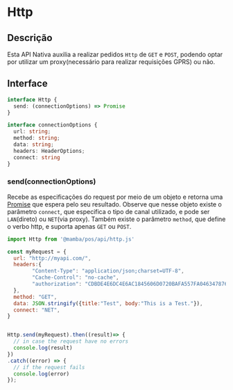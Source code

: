# Http

## Descrição

Esta API Nativa auxilia a realizar pedidos `Http` de `GET` e `POST`, podendo optar por utilizar um proxy(necessário para realizar requisições GPRS) ou não.

## Interface

```ts
interface Http {
  send: (connectionOptions) => Promise
}

interface connectionOptions {
  url: string;
  method: string;
  data: string;
  headers: HeaderOptions;
  connect: string
}
```

### send(connectionOptions)

Recebe as especificações do request por meio de um objeto e retorna uma [Promise](https://developer.mozilla.org/en-US/docs/Web/JavaScript/Reference/Global_Objects/Promise) que espera pelo seu resultado. Observe que nesse objeto existe o parâmetro `connect`, que especifica o tipo de canal utilizado, e pode ser `LAN`(direto) ou `NET`(via proxy). Também existe o parâmetro `method`, que define o verbo http, e suporta apenas `GET` ou `POST`.

```js
import Http from '@mamba/pos/api/http.js'

const myRequest = {
  url: "http://myapi.com/",
  headers:{
        "Content-Type": "application/json;charset=UTF-8",
        "Cache-Control": "no-cache",
        "authorization": "CDBDE4E6DC4E6AC1845606D0720BAFA557FA046347876CAA3986872AC1123852",
  },
  method: "GET",
  data: JSON.stringify({title:"Test", body:"This is a Test."}),
  connect: "NET",
}


Http.send(myRequest).then((result)=> {
  // in case the request have no errors
  console.log(result)
})
.catch((error) => {
  // if the request fails
  console.log(error)
});

```
